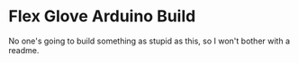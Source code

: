 Flex Glove Arduino Build
========================

No one's going to build something as stupid as this, so I won't bother with a readme. 
